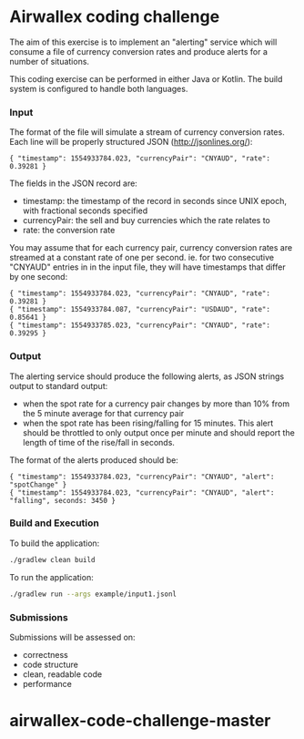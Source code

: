 # Airwallex coding challenge

The aim of this exercise is to implement an "alerting" service which
will consume a file of currency conversion rates and
produce alerts for a number of situations.

This coding exercise can be performed in either Java or Kotlin. The build 
system is configured to handle both languages.

### Input

The format of the file will simulate a stream of currency
conversion rates. Each line will be properly structured
JSON (http://jsonlines.org/):

    { "timestamp": 1554933784.023, "currencyPair": "CNYAUD", "rate": 0.39281 }

The fields in the JSON record are:
- timestamp: the timestamp of the record in seconds since UNIX epoch, 
  with fractional seconds specified
- currencyPair: the sell and buy currencies which the rate relates to
- rate: the conversion rate

You may assume that for each currency pair, currency conversion rates are streamed
at a constant rate of one per second. ie. for two consecutive "CNYAUD" entries in
in the input file, they will have timestamps that differ by one second:

    { "timestamp": 1554933784.023, "currencyPair": "CNYAUD", "rate": 0.39281 }
    { "timestamp": 1554933784.087, "currencyPair": "USDAUD", "rate": 0.85641 }
    { "timestamp": 1554933785.023, "currencyPair": "CNYAUD", "rate": 0.39295 }

### Output

The alerting service should produce the following alerts, as JSON strings output to
standard output:
- when the spot rate for a currency pair changes by more than 10% from the 5 minute average for that currency pair
- when the spot rate has been rising/falling for 15 minutes. This alert should be
  throttled to only output once per minute and should report the length of time
  of the rise/fall in seconds.

The format of the alerts produced should be:

    { "timestamp": 1554933784.023, "currencyPair": "CNYAUD", "alert": "spotChange" }
    { "timestamp": 1554933784.023, "currencyPair": "CNYAUD", "alert": "falling", seconds: 3450 }

### Build and Execution

To build the application:
```bash
./gradlew clean build
```
To run the application:
```bash
./gradlew run --args example/input1.jsonl
```

### Submissions

Submissions will be assessed on:
- correctness
- code structure
- clean, readable code
- performance
# airwallex-code-challenge-master
